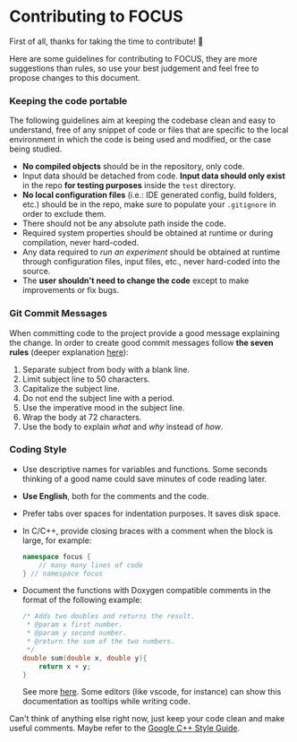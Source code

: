 # Contributing to FOCUS 

First of all, thanks for taking the time to contribute! 🎉

Here are some guidelines for contributing to FOCUS, they are more suggestions than rules, so use your best judgement and feel free to propose changes to this document.

### Keeping the code portable 

The following guidelines aim at keeping the codebase clean and easy to understand, free of any snippet of code or files that are specific to the local environment in which the code is being used and modified, or the case being studied.

- **No compiled objects** should be in the repository, only code.
- Input data should be detached from code. **Input data should only exist** in the repo **for testing purposes** inside the `test` directory.
- **No local configuration files** (i.e.: IDE generated config, build folders, etc.) should be in the repo, make sure to populate your `.gitignore` in order to exclude them. 
- There should not be any absolute path inside the code.
- Required system properties should be obtained at runtime or during compilation, never hard-coded.
- Any data required to _run an experiment_ should be obtained at runtime through configuration files, input files, etc., never hard-coded into the source.
- The **user shouldn't need to change the code** except to make improvements or fix bugs.

### Git Commit Messages

When committing code to the project provide a good message explaining the change. In order to create good commit messages follow **the seven rules** (deeper explanation [here](https://cbea.ms/git-commit/)):

1. Separate subject from body with a blank line.
2. Limit subject line to 50 characters.
3. Capitalize the subject line.
4. Do not end the subject line with a period.
5. Use the imperative mood in the subject line.
6. Wrap the body at 72 characters.
7. Use the body to explain _what_ and _why_ instead of _how_.

### Coding Style

* Use descriptive names for variables and functions. Some seconds thinking of a good name could save minutes of code reading later.
* **Use English**, both for the comments and the code.
* Prefer tabs over spaces for indentation purposes. It saves disk space.
* In C/C++, provide closing braces with a comment when the block is large, for example: 
	```C++
	namespace focus {
		// many many lines of code
	} // namespace focus
	```
* Document the functions with Doxygen compatible comments in the format of the following example:
	```C++
	/* Adds two doubles and returns the result.
	 * @param x first number.
	 * @param y second number.
	 * @return the sum of the two numbers.
	 */
	double sum(double x, double y){
		return x + y;
	}
	```

	See more [here](http://www.edparrish.net/common/cppdoc.html). Some editors (like vscode, for instance) can show this documentation as tooltips while writing code.
	
Can't think of anything else right now, just keep your code clean and make useful comments. Maybe refer to the [Google C++ Style Guide](https://google.github.io/styleguide/cppguide.html).
